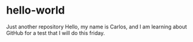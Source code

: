 # hello-world
Just another repository
Hello, my name is Carlos, and I am learning about GitHub for a test that I will do this friday.

